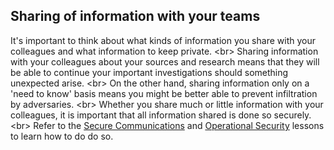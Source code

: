 
## Sharing of information with your teams

It&#39;s important to think about what kinds of information you share with your colleagues and what information to keep private.
&lt;br&gt;
Sharing information with your colleagues about your sources and research means that they will be able to continue your important investigations should something unexpected arise.
&lt;br&gt;
On the other hand, sharing information only on a &#39;need to know&#39; basis means you might be better able to prevent infiltration by adversaries.
&lt;br&gt;
Whether you share much or little information with your colleagues, it is important that all information shared is done so securely.
&lt;br&gt;
Refer to the [Secure Communications](en/topics/understand-4-digisec/4-secure-communications/1-1-intro.md) and [Operational Security](en/topics/understand-3-opsec/0-getting-started/1-1-intro.md) lessons to learn how to do do so.
